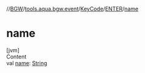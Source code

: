 //[BGW](../../../../index.md)/[tools.aqua.bgw.event](../../index.md)/[KeyCode](../index.md)/[ENTER](index.md)/[name](name.md)



# name  
[jvm]  
Content  
val [name](name.md): [String](https://kotlinlang.org/api/latest/jvm/stdlib/kotlin/-string/index.html)  




